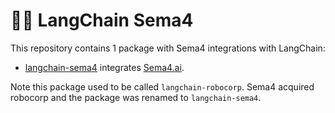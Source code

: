 # 🦜️🔗 LangChain Sema4

This repository contains 1 package with Sema4 integrations with LangChain:

- [langchain-sema4](https://pypi.org/project/langchain-sema4/) integrates [Sema4.ai](https://sema4.ai/).

Note this package used to be called `langchain-robocorp`. Sema4 acquired robocorp and the package was renamed to `langchain-sema4`.